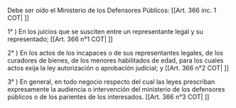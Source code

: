Debe ser oído el Ministerio de los Defensores Públicos: [[Art. 366 inc. 1 COT| ]]

1° ) En los juicios que se susciten entre un representante legal y su representado; [[Art. 366 n°1 COT| ]]

2° ) En los actos de los incapaces o de sus representantes legales, de los curadores de bienes, de los menores habilitados de edad, para los cuales actos exija la ley autorización o aprobación judicial; y [[Art. 366 n°2 COT| ]]

3° ) En general, en todo negocio respecto del cual las leyes prescriban expresamente la audiencia o intervención del ministerio de los defensores públicos o de los parientes de los interesados. [[Art. 366 n°3 COT| ]]